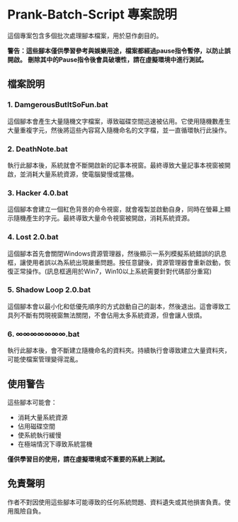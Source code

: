 # Prank-Batch-Script 專案說明

這個專案包含多個批次處理腳本檔案，用於惡作劇目的。

**警告：這些腳本僅供學習參考與娛樂用途，檔案都經過pause指令暫停，以防止誤開啟。**
**刪除其中的Pause指令後會具破壞性，請在虛擬環境中進行測試。**

## 檔案說明

### 1. DamgerousButItSoFun.bat
這個腳本會產生大量隨機文字檔案，導致磁碟空間迅速被佔用。它使用隨機數產生大量重複字元，然後將這些內容寫入隨機命名的文字檔，並一直循環執行此操作。

### 2. DeathNote.bat
執行此腳本後，系統就會不斷開啟新的記事本視窗。最終導致大量記事本視窗被開啟，並消耗大量系統資源，使電腦變慢或當機。

### 3. Hacker 4.0.bat
這個腳本會建立一個紅色背景的命令視窗，就會複製並啟動自身，同時在螢幕上顯示隨機產生的字元。最終導致大量命令視窗被開啟，消耗系統資源。

### 4. Lost 2.0.bat
這個腳本首先會關閉Windows資源管理器，然後顯示一系列模擬系統錯誤的訊息框，讓使用者誤以為系統出現嚴重問題。按任意鍵後，資源管理器會重新啟動，恢復正常操作。(訊息框適用於Win7，Win10以上系統需要針對代碼部分重寫)

### 5. Shadow Loop 2.0.bat
這個腳本會以最小化和低優先順序的方式啟動自己的副本，然後退出。這會導致工具列不斷有閃現視窗無法關閉，不會佔用太多系統資源，但會讓人很煩。

### 6. ∞∞∞∞∞∞∞.bat
執行此腳本後，會不斷建立隨機命名的資料夾。持續執行會導致建立大量資料夾，可能使檔案管理變得混亂。

## 使用警告

這些腳本可能會：
- 消耗大量系統資源
- 佔用磁碟空間
- 使系統執行緩慢
- 在極端情況下導致系統當機

**僅供學習目的使用，請在虛擬環境或不重要的系統上測試。**

## 免責聲明

作者不對因使用這些腳本可能導致的任何系統問題、資料遺失或其他損害負責。使用風險自負。
